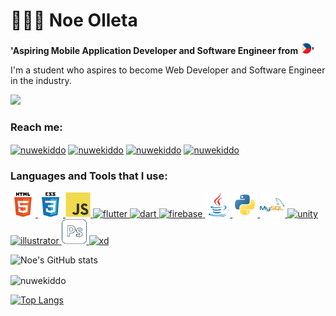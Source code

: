 # 👨🏻‍💻 Noe Olleta

**'Aspiring Mobile Application Developer and Software Engineer from
  <img src="https://github.com/nuwekiddo/nuwekiddo/blob/main/flagPH.png" width="18" height="18" title="PHILIPPINES">'**

I'm a student who aspires to become Web Developer and Software Engineer in the industry.

![](https://komarev.com/ghpvc/?username=nuwekiddo)

<h3 align="left">Reach me:</h3>
<p align="left">
<a href="https://fb.com/nuwekiddo" target="blank"><img align="center" src="https://www.svgrepo.com/show/197950/facebook.svg" alt="nuwekiddo" height="30" width="40" /></a> <a href="https://twitter.com/nuwekiddo" target="blank"><img align="center" src="https://www.svgrepo.com/show/197949/twitter.svg" alt="nuwekiddo" height="30" width="40" /></a> <a href="https://instagram.com/nuwekiddo" target="blank"><img align="center" src="https://www.svgrepo.com/show/197957/instagram.svg" alt="nuwekiddo" height="30" width="40" /></a> <a href="https://www.youtube.com/channel/UC6ft8KxTCpgWu1oErlb193Q" target="blank"><img align="center" src="https://www.svgrepo.com/show/197953/youtube.svg" alt="nuwekiddo" height="30" width="40" /></a>
</p>

<h3 align="left">Languages and Tools that I use:</h3>
<p align="left"> <a href="https://www.w3.org/html/" target="_blank" rel="noreferrer"> <img src="https://raw.githubusercontent.com/devicons/devicon/master/icons/html5/html5-original-wordmark.svg" alt="html5" width="40" height="40"/> </a> <a href="https://www.w3schools.com/css/" target="_blank" rel="noreferrer"> <img src="https://raw.githubusercontent.com/devicons/devicon/master/icons/css3/css3-original-wordmark.svg" alt="css3" width="40" height="40"/> </a> <a href="https://developer.mozilla.org/en-US/docs/Web/JavaScript" target="_blank" rel="noreferrer"> <img src="https://raw.githubusercontent.com/devicons/devicon/master/icons/javascript/javascript-original.svg" alt="javascript" width="40" height="40"/> </a> <a href="https://flutter.dev" target="_blank" rel="noreferrer"> <img src="https://www.vectorlogo.zone/logos/flutterio/flutterio-icon.svg" alt="flutter" width="40" height="40"/> </a> <a href="https://dart.dev" target="_blank" rel="noreferrer"> <img src="https://www.vectorlogo.zone/logos/dartlang/dartlang-icon.svg" alt="dart" width="40" height="40"/> </a> <a href="https://firebase.google.com/" target="_blank" rel="noreferrer"> <img src="https://www.vectorlogo.zone/logos/firebase/firebase-icon.svg" alt="firebase" width="40" height="40"/> </a> <a href="https://www.java.com" target="_blank" rel="noreferrer"> <img src="https://raw.githubusercontent.com/devicons/devicon/master/icons/java/java-original.svg" alt="java" width="40" height="40"/> </a> <a href="https://www.python.org" target="_blank" rel="noreferrer"> <img src="https://raw.githubusercontent.com/devicons/devicon/master/icons/python/python-original.svg" alt="python" width="40" height="40"/> </a> <a href="https://www.mysql.com/" target="_blank" rel="noreferrer"> <img src="https://raw.githubusercontent.com/devicons/devicon/master/icons/mysql/mysql-original-wordmark.svg" alt="mysql" width="40" height="40"/> </a> <a href="https://unity.com/" target="_blank" rel="noreferrer"> <img src="https://www.vectorlogo.zone/logos/unity3d/unity3d-icon.svg" alt="unity" width="40" height="40"/> </a> <a href="https://www.adobe.com/in/products/illustrator.html" target="_blank" rel="noreferrer"> <img src="https://www.vectorlogo.zone/logos/adobe_illustrator/adobe_illustrator-icon.svg" alt="illustrator" width="40" height="40"/> </a> <a href="https://www.photoshop.com/en" target="_blank" rel="noreferrer"> <img src="https://raw.githubusercontent.com/devicons/devicon/master/icons/photoshop/photoshop-line.svg" alt="photoshop" width="40" height="40"/> </a> <a href="https://www.adobe.com/products/xd.html" target="_blank" rel="noreferrer"> <img src="https://cdn.worldvectorlogo.com/logos/adobe-xd.svg" alt="xd" width="40" height="40"/> </a> </p>

![Noe's GitHub stats](https://github-readme-stats.vercel.app/api?username=nuwekiddo&show_icons=true&theme=tokyonight)
<p><img align="center" src="https://github-readme-streak-stats.herokuapp.com/?user=nuwekiddo&theme=tokyonight" alt="nuwekiddo" /></p>

[![Top Langs](https://github-readme-stats.vercel.app/api/top-langs/?username=nuwekiddo&theme=tokyonight)](https://github.com/nuwekiddo/github-readme-stats)
